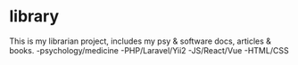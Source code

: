 # library
This is my librarian project, includes my psy & software docs, articles & books.
-psychology/medicine
-PHP/Laravel/Yii2
-JS/React/Vue
-HTML/CSS
